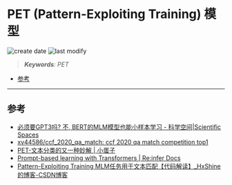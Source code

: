 PET (Pattern-Exploiting Training) 模型
===
<!--START_SECTION:badge-->
![create date](https://img.shields.io/static/v1?label=create%20date&message=2022-07-xx&label_color=gray&color=lightsteelblue&style=flat-square)
![last modify](https://img.shields.io/static/v1?label=last%20modify&message=2025-08-03%2022%3A42%3A16&label_color=gray&color=thistle&style=flat-square)
<!--END_SECTION:badge-->
<!--info
top: false
draft: true
hidden: true
tags: []
-->

> ***Keywords**: PET*

<!--START_SECTION:paper_title-->
<!--END_SECTION:paper_title-->

<!--START_SECTION:toc-->
- [参考](#参考)
<!--END_SECTION:toc-->

---


## 参考
- [必须要GPT3吗? 不, BERT的MLM模型也能小样本学习 - 科学空间|Scientific Spaces](https://kexue.fm/archives/7764)
- [xv44586/ccf_2020_qa_match: ccf 2020 qa match competition top1](https://github.com/xv44586/ccf_2020_qa_match)
- [PET-文本分类的又一种妙解 | 小蛋子](https://xv44586.github.io/2020/10/25/pet/)
- [Prompt-based learning with Transformers | Re:infer Docs](https://developers.reinfer.io/blog/2022/05/04/prompting)
- [Pattern-Exploiting Training MLM任务用于文本匹配【代码解读】_HxShine的博客-CSDN博客](https://blog.csdn.net/qq_16949707/article/details/115919488)